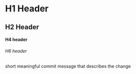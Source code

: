 # H1 Header
## H2 Header
#### H4 header
###### H6 header
short meaningful commit message that describes the change

